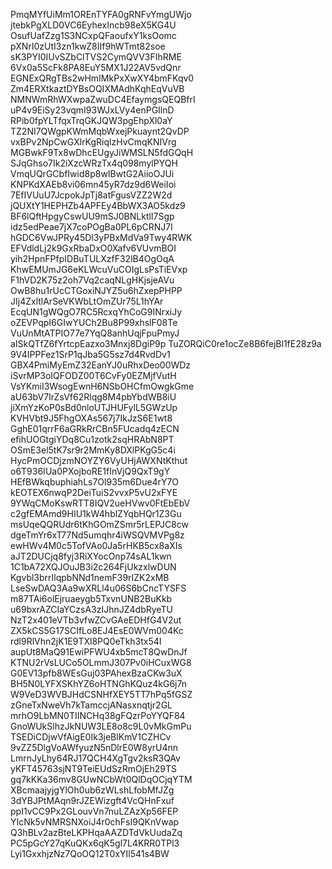 PmqMYfUiMm1OREnTYFA0gRNFvYmgUWjo
jtebkPgXLD0VC6EyhexIncb98eX5KG4U
OsufUafZzg1S3NCxpQFaoufxY1ksOomc
pXNrI0zUtI3zn1kwZ8IIf9hWTmt82soe
sK3PYI0IUvSZbClTVS2CymQVV3FIhRME
6Vx0a5ScFk8PA8EuY5MX1J22AV5vdQnr
EGNExQRgTBs2wHmIMkPxXwXY4bmFKqv0
Zm4ERXtkaztDYBsOQIXMAdhKqhEqVuVB
NMNWmRhWXwpaZwuDC4EfaymgsQEQBfrI
uP4v9EiSy23vqmI93WJxLVy4enPGIlnD
RPib0fpYLTfqxTrqGKJQW3pgEhpXl0aY
TZ2NI7QWgpKWmMqbWxejPkuaynt2QvDP
vxBPv2NpCwGXlrKgRiqlzHvCmqKNIVrg
MGBwkF9Tx8wDhcEUgyJiWMSLN5fdGQqH
SJqGhso7Ik2iXzcWRzTx4q098mylPYQH
VmqUQrGCbfIwid8p8wIBwtG2AiioOJUi
KNPKdXAEb8vi06mn45yR7dz9d6WeiIoi
7EfIVUuU7JcpokJpTj8atFgusVZZ2W2d
jQUXtY1HEPHZb4APFEy4BbWX3AO5kdz9
BF6lQftHpgyCswUU9mSJ0BNLktlI7Sgp
idz5edPeae7jX7coPOgBa0PL6pCRNJ7l
hGDC6VwJPRy45Dl3yPBxMdVa9Twy4RWK
EFVdldLj2k9GxRbaDxO0Xafv6VUvmBOI
yih2HpnFPfpIDBuTULXzfF32lB4OgOqA
KhwEMUmJG6eKLWcuVuCOIgLsPsTiEVxp
F1hVD2K75z2oh7Vq2caqNLgHKjsjeAVu
OwB8hu1rUcCTGoxiNJYZ5u6hZxepPHPP
JIj4ZxltlArSeVKWbLtOmZUr75L1hYAr
EcqUN1gWQgO7RC5RcxqYhCoG9INrxiJy
oZEVPqpI6GIwYUCh2Bu8P99xhslF08Te
VuUnMtATPIO77e7YqQ8anhUqjFpuPmyJ
aISkQTfZ6fYrtcpEazxo3Mnxj8DgiP9p
TuZORQiC0re1ocZe8B6fejBl1fE28z9a
9V4IPPFez1SrP1qJba5G5sz7d4RvdDv1
GBX4PmiMyEmZ32EanYJ0uRhxDeo00WDz
iSvrMP3oIQFODZ00T6CvFy0EZMjfVutH
VsYKmiI3WsogEwnH6NSbOHCfmOwgkGme
aU63bV7IrZsVf62Rlqg8M4pbYbdWB8iU
jiXmYzKoP0sBd0nloUTJHUFylL5GWzUp
KVHVbt9J5FhgOXAs567j7IkJzS6E1wt8
GghE01qrrF6aGRkRrCBn5FUcadq4zECN
efihUOGtgiYDq8Cu1zotk2sqHRAbN8PT
OSmE3el5tK7sr9r2MmKy8DXlPKgG5c4i
HycPmOCDjzmNOYZY6VyUHjAWXNtKthut
o6T936IUa0PXojboRE1fInVjQ9QxT9gY
HEfBWkqbuphiahLs7Ol935m6Due4rY7O
kEOTEX6nwqP2DeiTuiS2vvxP5vU2xFYE
9YWqCMoKswRTT8IQV2ueHVwv0FtEbEbV
c2gfEMAmd9HIU1kW4hblZYqbHQr1Z3Gu
msUqeQQRUdr6tKhGOmZSmr5rLEPJC8cw
dgeTmYr6xT77Nd5umqhr4iWSQVMVPg8z
ewHWv4M0c5TofVAo0Ja5rHKB5cx8aXIs
aJT2DUCjq8fyj3RiXYocOnp74sAL1kwn
1C1bA72XQJOuJB3i2c264FjUkzxlwDUN
Kgvbl3brrIlqpbNNd1nemF39rIZK2xMB
LseSwDAQ3Aa9wXRLl4u06S6bCncTYSFS
m87TAi6olEjruaeygb5TxvnUNB2BuKkb
u69bxrAZCIaYCzsA3zIJhnJZ4dbRyeTU
NzT2x401eVTb3vfwZCvGAeEDHfG4V2ut
ZX5kCS5G17SCIfLo8EJ4EsE0WVm004Kc
rdl9RlVhn2jK1E9TXl8PQ0eTkh3tx54I
aupUt8MaQ91EwiPFWU4xb5mcT8QwDnJf
KTNU2rVsLUCo5OLmmJ307Pv0iHCuxWG8
G0EV13pfb8WEsGuj03PAhexBzaCKw3uX
BH5N0LYFXSKhYZ6oHTNGhKQuz4kG6j7n
W9VeD3WVBJHdCSNHfXEY5TT7hPq5fGSZ
zGneTxNweVh7kTamccjANasxnqtjr2GL
mrhO9LbMN0TIINCHq38gFQzrPoYYQF84
GnoWUkSlhzJkNUW3LE8o8c9L0vMkGmPu
TSEDiCDjwVfAigE0Ik3jeBlKmV1CZHCv
9vZZ5DlgVoAWfyuzN5nDlrE0W8yrU4nn
LmrnJyLhy64RJ17QCH4XgTgv2ksR3QAv
yKFT45763sjNT9TeiEUdSzRmOjEh29TS
gq7kKKa36mv8GUwNCbWt0QlDqOCjqYTM
XBcmaajyjgYlOh0ub6zWLshLfobMfJZg
3dYBJPtMAqn9rJZEWizgft4VcQHnFxuf
ppI1vCC9Px2GLouvVn7nuLZAzXp56FEP
YIcNk5vNMRSNXoiJ4r0chFsI9QKnVwap
Q3hBLv2azBteLKPHqaAAZDTdVkUudaZq
PC5pGcY27qKuQKx6qK5gl7L4KRR0TPl3
Lyi1GxxhjzNz7QoOQ12T0xYIl541s4BW
